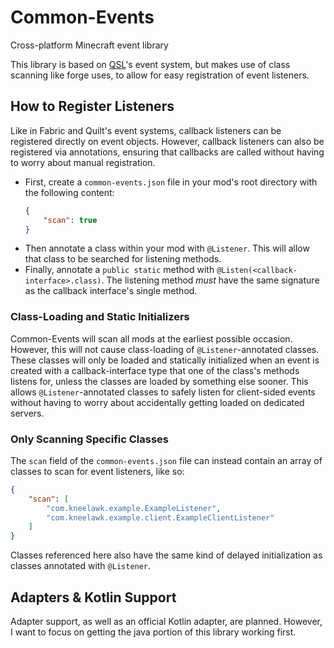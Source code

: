 # Common-Events

Cross-platform Minecraft event library

This library is based on [QSL]'s event system, but makes use of class scanning like forge uses, to allow for easy
registration of event listeners.

[QSL]: https://github.com/QuiltMC/quilt-standard-libraries

## How to Register Listeners

Like in Fabric and Quilt's event systems, callback listeners can be registered directly on event objects. However,
callback listeners can also be registered via annotations, ensuring that callbacks are called without having to worry
about manual registration.

* First, create a `common-events.json` file in your mod's root directory with the following content:
    ```json
    {
        "scan": true
    }
    ```
* Then annotate a class within your mod with `@Listener`. This will allow that class to be searched for listening
  methods.
* Finally, annotate a `public static` method with `@Listen(<callback-interface>.class)`. The listening method *must*
  have the same signature as the callback interface's single method.

### Class-Loading and Static Initializers

Common-Events will scan all mods at the earliest possible occasion. However, this will not cause class-loading
of `@Listener`-annotated classes. These classes will only be loaded and statically initialized when an event is created
with a callback-interface type that one of the class's methods listens for, unless the classes are loaded by something
else sooner. This allows `@Listener`-annotated classes to safely listen for client-sided events without having to worry
about accidentally getting loaded on dedicated servers.

### Only Scanning Specific Classes

The `scan` field of the `common-events.json` file can instead contain an array of classes to scan for event listeners,
like so:

```json
{
    "scan": [
        "com.kneelawk.example.ExampleListener",
        "com.kneelawk.example.client.ExampleClientListener"
    ]
}
```

Classes referenced here also have the same kind of delayed initialization as classes annotated with `@Listener`.

## Adapters & Kotlin Support

Adapter support, as well as an official Kotlin adapter, are planned. However, I want to focus on getting the java
portion of this library working first.
